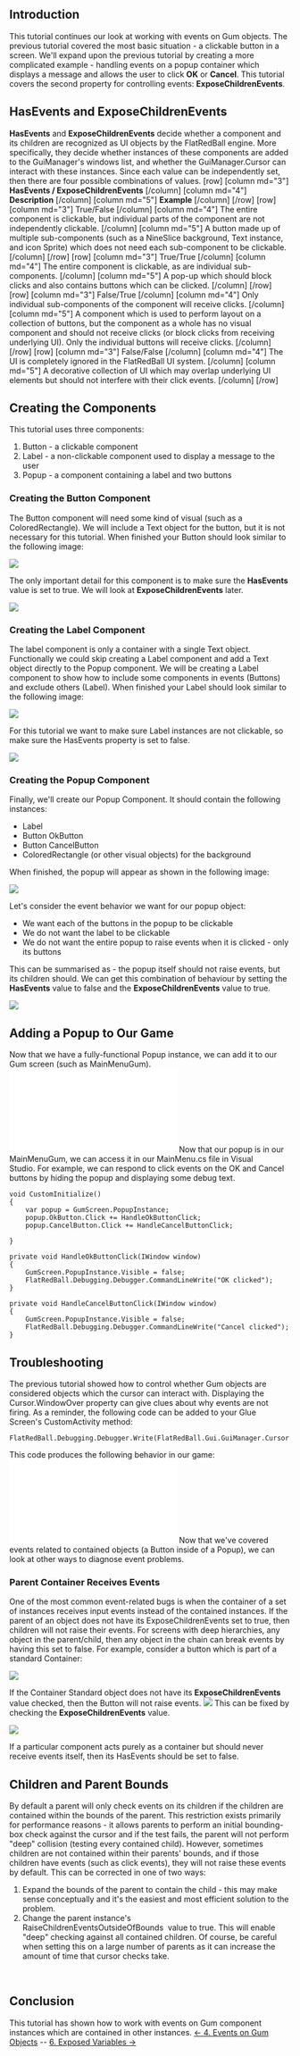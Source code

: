 ## Introduction

This tutorial continues our look at working with events on Gum objects. The previous tutorial covered the most basic situation - a clickable button in a screen. We'll expand upon the previous tutorial by creating a more complicated example - handling events on a popup container which displays a message and allows the user to click **OK** or **Cancel**. This tutorial covers the second property for controlling events: **ExposeChildrenEvents**.

## HasEvents and ExposeChildrenEvents

**HasEvents** and **ExposeChildrenEvents** decide whether a component and its children are recognized as UI objects by the FlatRedBall engine. More specifically, they decide whether instances of these components are added to the GuiManager's windows list, and whether the GuiManager.Cursor can interact with these instances. Since each value can be independently set, then there are four possible combinations of values. \[row\] \[column md="3"\] **HasEvents / ExposeChildrenEvents** \[/column\] \[column md="4"\] **Description** \[/column\] \[column md="5"\] **Example** \[/column\] \[/row\] \[row\] \[column md="3"\] True/False \[/column\] \[column md="4"\] The entire component is clickable, but individual parts of the component are not independently clickable. \[/column\] \[column md="5"\] A button made up of multiple sub-components (such as a NineSlice background, Text instance, and icon Sprite) which does not need each sub-component to be clickable. \[/column\] \[/row\] \[row\] \[column md="3"\] True/True \[/column\] \[column md="4"\] The entire component is clickable, as are individual sub-components. \[/column\] \[column md="5"\] A pop-up which should block clicks and also contains buttons which can be clicked. \[/column\] \[/row\] \[row\] \[column md="3"\] False/True \[/column\] \[column md="4"\] Only individual sub-components of the component will receive clicks. \[/column\] \[column md="5"\] A component which is used to perform layout on a collection of buttons, but the component as a whole has no visual component and should not receive clicks (or block clicks from receiving underlying UI). Only the individual buttons will receive clicks. \[/column\] \[/row\] \[row\] \[column md="3"\] False/False \[/column\] \[column md="4"\] The UI is completely ignored in the FlatRedBall UI system. \[/column\] \[column md="5"\] A decorative collection of UI which may overlap underlying UI elements but should not interfere with their click events. \[/column\] \[/row\]  

## Creating the Components

This tutorial uses three components:

1.  Button - a clickable component
2.  Label - a non-clickable component used to display a message to the user
3.  Popup - a component containing a label and two buttons

### Creating the Button Component

The Button component will need some kind of visual (such as a ColoredRectangle). We will include a Text object for the button, but it is not necessary for this tutorial. When finished your Button should look similar to the following image:

![](/media/2017-03-img_58cd81643eb36.png)

The only important detail for this component is to make sure the **HasEvents** value is set to true. We will look at **ExposeChildrenEvents** later.

![](/media/2023-08-img_64d8d90945476.png)

### Creating the Label Component

The label component is only a container with a single Text object. Functionally we could skip creating a Label component and add a Text object directly to the Popup component. We will be creating a Label component to show how to include some components in events (Buttons) and exclude others (Label). When finished your Label should look similar to the following image:

![](/media/2017-03-img_58cd840b932af.png)

For this tutorial we want to make sure Label instances are not clickable, so make sure the HasEvents property is set to false.

![](/media/2023-08-img_64d8d9858fc06.png)

### Creating the Popup Component

Finally, we'll create our Popup Component. It should contain the following instances:

-   Label
-   Button OkButton
-   Button CancelButton
-   ColoredRectangle (or other visual objects) for the background

When finished, the popup will appear as shown in the following image:

![](/media/2017-03-img_58cd866b0b6d3.png)

Let's consider the event behavior we want for our popup object:

-   We want each of the buttons in the popup to be clickable
-   We do not want the label to be clickable
-   We do not want the entire popup to raise events when it is clicked - only its buttons

This can be summarised as - the popup itself should not raise events, but its children should. We can get this combination of behaviour by setting the **HasEvents** value to false and the **ExposeChildrenEvents** value to true.

![](/media/2023-08-img_64d8da78f2ecb.png)

## Adding a Popup to Our Game

Now that we have a fully-functional Popup instance, we can add it to our Gum screen (such as MainMenuGum). [![](/wp-content/uploads/2017/03/13_07-31-43.gif.md)](/wp-content/uploads/2017/03/13_07-31-43.gif.md) Now that our popup is in our MainMenuGum, we can access it in our MainMenu.cs file in Visual Studio. For example, we can respond to click events on the OK and Cancel buttons by hiding the popup and displaying some debug text.

    void CustomInitialize()
    {
        var popup = GumScreen.PopupInstance;
        popup.OkButton.Click += HandleOkButtonClick;
        popup.CancelButton.Click += HandleCancelButtonClick;

    }

    private void HandleOkButtonClick(IWindow window)
    {
        GumScreen.PopupInstance.Visible = false;
        FlatRedBall.Debugging.Debugger.CommandLineWrite("OK clicked");
    }

    private void HandleCancelButtonClick(IWindow window)
    {
        GumScreen.PopupInstance.Visible = false;
        FlatRedBall.Debugging.Debugger.CommandLineWrite("Cancel clicked");
    }

## 

## Troubleshooting

The previous tutorial showed how to control whether Gum objects are considered objects which the cursor can interact with. Displaying the Cursor.WindowOver property can give clues about why events are not firing. As a reminder, the following code can be added to your Glue Screen's CustomActivity method:

``` lang:c#
FlatRedBall.Debugging.Debugger.Write(FlatRedBall.Gui.GuiManager.Cursor.WindowOver);
```

This code produces the following behavior in our game: [![](/wp-content/uploads/2017/03/13_07-42-11.gif.md)](/wp-content/uploads/2017/03/13_07-42-11.gif.md) Now that we've covered events related to contained objects (a Button inside of a Popup), we can look at other ways to diagnose event problems.

### Parent Container Receives Events

One of the most common event-related bugs is when the container of a set of instances receives input events instead of the contained instances. If the parent of an object does not have its ExposeChildrenEvents set to true, then children will not raise their events. For screens with deep hierarchies, any object in the parent/child, then any object in the chain can break events by having this set to false. For example, consider a button which is part of a standard Container:

![](/media/2017-05-img_5908a5918a41b.png)

If the Container Standard object does not have its **ExposeChildrenEvents** value checked, then the Button will not raise events. ![](/media/2017-05-img_5908a60746056.png) This can be fixed by checking the **ExposeChildrenEvents** value.

![](/media/2017-05-img_5908a65d704fe.png)

If a particular component acts purely as a container but should never receive events itself, then its HasEvents should be set to false.

## Children and Parent Bounds

By default a parent will only check events on its children if the children are contained within the bounds of the parent. This restriction exists primarily for performance reasons - it allows parents to perform an initial bounding-box check against the cursor and if the test fails, the parent will not perform "deep" collision (testing every contained child). However, sometimes children are not contained within their parents' bounds, and if those children have events (such as click events), they will not raise these events by default. This can be corrected in one of two ways:

1.  Expand the bounds of the parent to contain the child - this may make sense conceptually and it's the easiest and most efficient solution to the problem.
2.  Change the parent instance's RaiseChildrenEventsOutsideOfBounds  value to true. This will enable "deep" checking against all contained children. Of course, be careful when setting this on a large number of parents as it can increase the amount of time that cursor checks take.

 

## Conclusion

This tutorial has shown how to work with events on Gum component instances which are contained in other instances. [\<- 4. Events on Gum Objects](/documentation/tools/gum/gum-tutorials/tutorials-gum-events-on-gum-objects.md) -- [6. Exposed Variables -\>](/documentation/tools/gum/gum-tutorials/tutorials-gum-exposed-variables.md)
